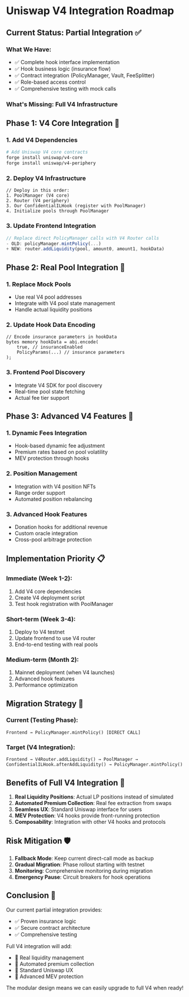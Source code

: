 # Uniswap V4 Integration Roadmap

## Current Status: Partial Integration ✅

### What We Have:

- ✅ Complete hook interface implementation
- ✅ Hook business logic (insurance flow)
- ✅ Contract integration (PolicyManager, Vault, FeeSplitter)
- ✅ Role-based access control
- ✅ Comprehensive testing with mock calls

### What's Missing: Full V4 Infrastructure

## Phase 1: V4 Core Integration 🔄

### 1. Add V4 Dependencies

```bash
# Add Uniswap V4 core contracts
forge install uniswap/v4-core
forge install uniswap/v4-periphery
```

### 2. Deploy V4 Infrastructure

```solidity
// Deploy in this order:
1. PoolManager (V4 core)
2. Router (V4 periphery)
3. Our ConfidentialILHook (register with PoolManager)
4. Initialize pools through PoolManager
```

### 3. Update Frontend Integration

```typescript
// Replace direct PolicyManager calls with V4 Router calls
- OLD: policyManager.mintPolicy(...)
+ NEW: router.addLiquidity(pool, amount0, amount1, hookData)
```

## Phase 2: Real Pool Integration 🎯

### 1. Replace Mock Pools

- Use real V4 pool addresses
- Integrate with V4 pool state management
- Handle actual liquidity positions

### 2. Update Hook Data Encoding

```solidity
// Encode insurance parameters in hookData
bytes memory hookData = abi.encode(
    true, // insuranceEnabled
    PolicyParams(...) // insurance parameters
);
```

### 3. Frontend Pool Discovery

- Integrate V4 SDK for pool discovery
- Real-time pool state fetching
- Actual fee tier support

## Phase 3: Advanced V4 Features 🚀

### 1. Dynamic Fees Integration

- Hook-based dynamic fee adjustment
- Premium rates based on pool volatility
- MEV protection through hooks

### 2. Position Management

- Integration with V4 position NFTs
- Range order support
- Automated position rebalancing

### 3. Advanced Hook Features

- Donation hooks for additional revenue
- Custom oracle integration
- Cross-pool arbitrage protection

## Implementation Priority 📋

### Immediate (Week 1-2):

1. Add V4 core dependencies
2. Create V4 deployment script
3. Test hook registration with PoolManager

### Short-term (Week 3-4):

1. Deploy to V4 testnet
2. Update frontend to use V4 router
3. End-to-end testing with real pools

### Medium-term (Month 2):

1. Mainnet deployment (when V4 launches)
2. Advanced hook features
3. Performance optimization

## Migration Strategy 🔄

### Current (Testing Phase):

```
Frontend → PolicyManager.mintPolicy() [DIRECT CALL]
```

### Target (V4 Integration):

```
Frontend → V4Router.addLiquidity() → PoolManager → ConfidentialILHook.afterAddLiquidity() → PolicyManager.mintPolicy()
```

## Benefits of Full V4 Integration 💎

1. **Real Liquidity Positions**: Actual LP positions instead of simulated
2. **Automated Premium Collection**: Real fee extraction from swaps
3. **Seamless UX**: Standard Uniswap interface for users
4. **MEV Protection**: V4 hooks provide front-running protection
5. **Composability**: Integration with other V4 hooks and protocols

## Risk Mitigation 🛡️

1. **Fallback Mode**: Keep current direct-call mode as backup
2. **Gradual Migration**: Phase rollout starting with testnet
3. **Monitoring**: Comprehensive monitoring during migration
4. **Emergency Pause**: Circuit breakers for hook operations

## Conclusion 🎯

Our current partial integration provides:

- ✅ Proven insurance logic
- ✅ Secure contract architecture
- ✅ Comprehensive testing

Full V4 integration will add:

- 🚀 Real liquidity management
- 🚀 Automated premium collection
- 🚀 Standard Uniswap UX
- 🚀 Advanced MEV protection

The modular design means we can easily upgrade to full V4 when ready!
